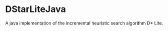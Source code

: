 DStarLiteJava
=============

A java implementation of the incremental heuristic search algorithm D* Lite.